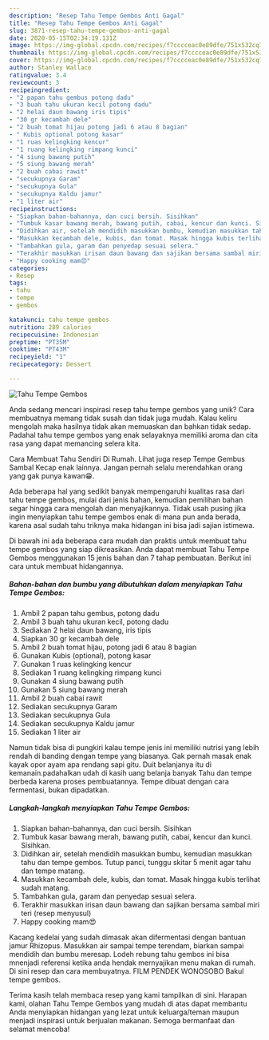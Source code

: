 ```yaml
---
description: "Resep Tahu Tempe Gembos Anti Gagal"
title: "Resep Tahu Tempe Gembos Anti Gagal"
slug: 3871-resep-tahu-tempe-gembos-anti-gagal
date: 2020-05-15T02:34:19.131Z
image: https://img-global.cpcdn.com/recipes/f7cccceac0e89dfe/751x532cq70/tahu-tempe-gembos-foto-resep-utama.jpg
thumbnail: https://img-global.cpcdn.com/recipes/f7cccceac0e89dfe/751x532cq70/tahu-tempe-gembos-foto-resep-utama.jpg
cover: https://img-global.cpcdn.com/recipes/f7cccceac0e89dfe/751x532cq70/tahu-tempe-gembos-foto-resep-utama.jpg
author: Stanley Wallace
ratingvalue: 3.4
reviewcount: 3
recipeingredient:
- "2 papan tahu gembus potong dadu"
- "3 buah tahu ukuran kecil potong dadu"
- "2 helai daun bawang iris tipis"
- "30 gr kecambah dele"
- "2 buah tomat hijau potong jadi 6 atau 8 bagian"
- " Kubis optional potong kasar"
- "1 ruas kelingking kencur"
- "1 ruang kelingking rimpang kunci"
- "4 siung bawang putih"
- "5 siung bawang merah"
- "2 buah cabai rawit"
- "secukupnya Garam"
- "secukupnya Gula"
- "secukupnya Kaldu jamur"
- "1 liter air"
recipeinstructions:
- "Siapkan bahan-bahannya, dan cuci bersih. Sisihkan"
- "Tumbuk kasar bawang merah, bawang putih, cabai, kencur dan kunci. Sisihkan."
- "Didihkan air, setelah mendidih masukkan bumbu, kemudian masukkan tahu dan tempe gembos. Tutup panci, tunggu skitar 5 menit agar tahu dan tempe matang."
- "Masukkan kecambah dele, kubis, dan tomat. Masak hingga kubis terlihat sudah matang."
- "Tambahkan gula, garam dan penyedap sesuai selera."
- "Terakhir masukkan irisan daun bawang dan sajikan bersama sambal miri teri (resep menyusul)"
- "Happy cooking mam😍"
categories:
- Resep
tags:
- tahu
- tempe
- gembos

katakunci: tahu tempe gembos 
nutrition: 289 calories
recipecuisine: Indonesian
preptime: "PT35M"
cooktime: "PT43M"
recipeyield: "1"
recipecategory: Dessert

---
```



![Tahu Tempe Gembos](https://img-global.cpcdn.com/recipes/f7cccceac0e89dfe/751x532cq70/tahu-tempe-gembos-foto-resep-utama.jpg)

Anda sedang mencari inspirasi resep tahu tempe gembos yang unik? Cara membuatnya memang tidak susah dan tidak juga mudah. Kalau keliru mengolah maka hasilnya tidak akan memuaskan dan bahkan tidak sedap. Padahal tahu tempe gembos yang enak selayaknya memiliki aroma dan cita rasa yang dapat memancing selera kita.

Cara Membuat Tahu Sendiri Di Rumah. Lihat juga resep Tempe Gembus Sambal Kecap enak lainnya. Jangan pernah selalu merendahkan orang yang gak punya kawan😁.

Ada beberapa hal yang sedikit banyak mempengaruhi kualitas rasa dari tahu tempe gembos, mulai dari jenis bahan, kemudian pemilihan bahan segar hingga cara mengolah dan menyajikannya. Tidak usah pusing jika ingin menyiapkan tahu tempe gembos enak di mana pun anda berada, karena asal sudah tahu triknya maka hidangan ini bisa jadi sajian istimewa.


Di bawah ini ada beberapa cara mudah dan praktis untuk membuat tahu tempe gembos yang siap dikreasikan. Anda dapat membuat Tahu Tempe Gembos menggunakan 15 jenis bahan dan 7 tahap pembuatan. Berikut ini cara untuk membuat hidangannya.

<!--inarticleads1-->

##### Bahan-bahan dan bumbu yang dibutuhkan dalam menyiapkan Tahu Tempe Gembos:

1. Ambil 2 papan tahu gembus, potong dadu
1. Ambil 3 buah tahu ukuran kecil, potong dadu
1. Sediakan 2 helai daun bawang, iris tipis
1. Siapkan 30 gr kecambah dele
1. Ambil 2 buah tomat hijau, potong jadi 6 atau 8 bagian
1. Gunakan  Kubis (optional), potong kasar
1. Gunakan 1 ruas kelingking kencur
1. Sediakan 1 ruang kelingking rimpang kunci
1. Gunakan 4 siung bawang putih
1. Gunakan 5 siung bawang merah
1. Ambil 2 buah cabai rawit
1. Sediakan secukupnya Garam
1. Sediakan secukupnya Gula
1. Sediakan secukupnya Kaldu jamur
1. Sediakan 1 liter air


Namun tidak bisa di pungkiri kalau tempe jenis ini memiliki nutrisi yang lebih rendah di banding dengan tempe yang biasanya. Gak pernah masak enak kayak opor ayam apa rendang sapi gitu. Duit belanjanya itu di kemanain.padahalkan udah di kasih uang belanja banyak Tahu dan tempe berbeda karena proses pembuatannya. Tempe dibuat dengan cara fermentasi, bukan dipadatkan. 

<!--inarticleads2-->

##### Langkah-langkah menyiapkan Tahu Tempe Gembos:

1. Siapkan bahan-bahannya, dan cuci bersih. Sisihkan
1. Tumbuk kasar bawang merah, bawang putih, cabai, kencur dan kunci. Sisihkan.
1. Didihkan air, setelah mendidih masukkan bumbu, kemudian masukkan tahu dan tempe gembos. Tutup panci, tunggu skitar 5 menit agar tahu dan tempe matang.
1. Masukkan kecambah dele, kubis, dan tomat. Masak hingga kubis terlihat sudah matang.
1. Tambahkan gula, garam dan penyedap sesuai selera.
1. Terakhir masukkan irisan daun bawang dan sajikan bersama sambal miri teri (resep menyusul)
1. Happy cooking mam😍


Kacang kedelai yang sudah dimasak akan difermentasi dengan bantuan jamur Rhizopus. Masukkan air sampai tempe terendam, biarkan sampai mendidih dan bumbu meresap. Lodeh rebung tahu gembos ini bisa mnenjadi referensi ketika anda hendak mernyajikan menu makan di rumah. Di sini resep dan cara membuyatnya. FILM PENDEK WONOSOBO Bakul tempe gembos. 

Terima kasih telah membaca resep yang kami tampilkan di sini. Harapan kami, olahan Tahu Tempe Gembos yang mudah di atas dapat membantu Anda menyiapkan hidangan yang lezat untuk keluarga/teman maupun menjadi inspirasi untuk berjualan makanan. Semoga bermanfaat dan selamat mencoba!
